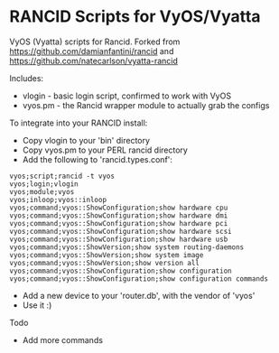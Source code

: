 RANCID Scripts for VyOS/Vyatta
======

VyOS (Vyatta) scripts for Rancid.  Forked from
https://github.com/damianfantini/rancid and
https://github.com/natecarlson/vyatta-rancid

Includes:

* vlogin - basic login script, confirmed to work with VyOS
* vyos.pm - the Rancid wrapper module to actually grab the configs

To integrate into your RANCID install:

* Copy vlogin to your 'bin' directory
* Copy vyos.pm to your PERL rancid directory
* Add the following to 'rancid.types.conf':
```
vyos;script;rancid -t vyos
vyos;login;vlogin
vyos;module;vyos
vyos;inloop;vyos::inloop
vyos;command;vyos::ShowConfiguration;show hardware cpu
vyos;command;vyos::ShowConfiguration;show hardware dmi
vyos;command;vyos::ShowConfiguration;show hardware pci
vyos;command;vyos::ShowConfiguration;show hardware scsi
vyos;command;vyos::ShowConfiguration;show hardware usb
vyos;command;vyos::ShowVersion;show system routing-daemons
vyos;command;vyos::ShowVersion;show system image
vyos;command;vyos::ShowVersion;show version all
vyos;command;vyos::ShowConfiguration;show configuration
vyos;command;vyos::ShowConfiguration;show configuration commands
```
* Add a new device to your 'router.db', with the vendor of 'vyos'
* Use it  :)

Todo

* Add more commands